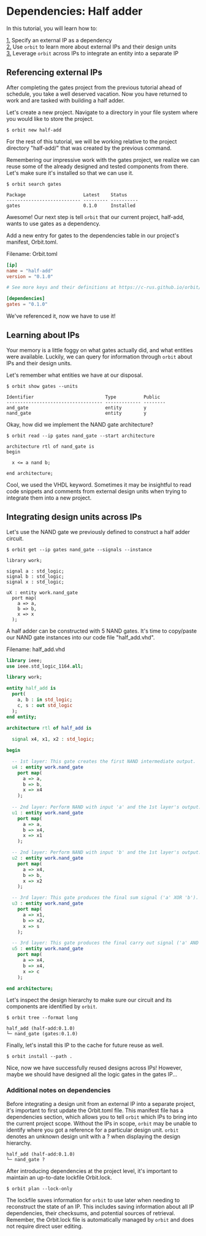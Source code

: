 # Dependencies: Half adder

In this tutorial, you will learn how to:

[1.](#referencing-external-ips) Specify an external IP as a dependency  
[2.](#learning-about-ips) Use `orbit` to learn more about external IPs and their design units  
[3.](#integrating-design-units-across-ips) Leverage `orbit` across IPs to integrate an entity into a separate IP  

## Referencing external IPs

After completing the gates project from the previous tutorial ahead of schedule, you take a well deserved vacation. Now you have returned to work and are tasked with building a half adder.

Let's create a new project. Navigate to a directory in your file system where you would like to store the project.
```
$ orbit new half-add
```
For the rest of this tutorial, we will be working relative to the project directory "half-add/" that was created by the previous command.

Remembering our impressive work with the gates project, we realize we can reuse some of the already designed and tested components from there. Let's make sure it's installed so that we can use it.
```
$ orbit search gates
```
```
Package                     Latest    Status   
--------------------------- --------- ---------- 
gates                       0.1.0     Installed

```
Awesome! Our next step is tell `orbit` that our current project, half-add, wants to use gates as a dependency.

Add a new entry for gates to the dependencies table in our project's manifest, Orbit.toml.

Filename: Orbit.toml
``` toml
[ip]
name = "half-add"
version = "0.1.0"

# See more keys and their definitions at https://c-rus.github.io/orbit/reference/manifest.html

[dependencies]
gates = "0.1.0"
```

We've referenced it, now we have to use it!

## Learning about IPs

Your memory is a little foggy on what gates actually did, and what entities were available. Luckily, we can query for information through `orbit` about IPs and their design units.

Let's remember what entities we have at our disposal.

```
$ orbit show gates --units
```
```
Identifier                          Type          Public   
----------------------------------- ------------- -------- 
and_gate                            entity        y 
nand_gate                           entity        y 
```

Okay, how did we implement the NAND gate architecture?
```
$ orbit read --ip gates nand_gate --start architecture
```
```
architecture rtl of nand_gate is
begin

  x <= a nand b;

end architecture;
```
Cool, we used the VHDL keyword. Sometimes it may be insightful to read code snippets and comments from external design units when trying to integrate them into a new project.

## Integrating design units across IPs

Let's use the NAND gate we previously defined to construct a half adder circuit.
```
$ orbit get --ip gates nand_gate --signals --instance
```
```
library work;

signal a : std_logic;
signal b : std_logic;
signal x : std_logic;

uX : entity work.nand_gate
  port map(
    a => a,
    b => b,
    x => x
  );
```

A half adder can be constructed with 5 NAND gates. It's time to copy/paste our NAND gate instances into our code file "half_add.vhd".

Filename: half_add.vhd
``` vhdl
library ieee;
use ieee.std_logic_1164.all;

library work;

entity half_add is
  port(
    a, b : in std_logic;
    c, s : out std_logic
  );
end entity;

architecture rtl of half_add is
  
  signal x4, x1, x2 : std_logic;

begin

  -- 1st layer: This gate creates the first NAND intermediate output.
  u4 : entity work.nand_gate
    port map(
      a => a,
      b => b,
      x => x4
    );
  
  -- 2nd layer: Perform NAND with input 'a' and the 1st layer's output.
  u1 : entity work.nand_gate
    port map(
      a => a,
      b => x4,
      x => x1
    );

  -- 2nd layer: Perform NAND with input 'b' and the 1st layer's output.
  u2 : entity work.nand_gate
    port map(
      a => x4,
      b => b,
      x => x2
    );

  -- 3rd layer: This gate produces the final sum signal ('a' XOR 'b').
  u3 : entity work.nand_gate
    port map(
      a => x1,
      b => x2,
      x => s
    );

  -- 3rd layer: This gate produces the final carry out signal ('a' AND 'b').
  u5 : entity work.nand_gate
    port map(
      a => x4,
      b => x4,
      x => c
    );

end architecture;
```

Let's inspect the design hierarchy to make sure our circuit and its components are identified by `orbit`.
```
$ orbit tree --format long
```
```
half_add (half-add:0.1.0)
└─ nand_gate (gates:0.1.0)
```

Finally, let's install this IP to the cache for future reuse as well.
```
$ orbit install --path .
```

Nice, now we have successfully reused designs across IPs! However, maybe we should have designed all the logic gates in the gates IP...

### Additional notes on dependencies

Before integrating a design unit from an external IP into a separate project, it's important to first update the Orbit.toml file. This manifest file has a dependencies section, which allows you to tell `orbit` which IPs to bring into the current project scope. Without the IPs in scope, `orbit` may be unable to identify where you got a reference for a particular design unit. `orbit` denotes an unknown design unit with a ? when displaying the design hierarchy.
```
half_add (half-add:0.1.0)
└─ nand_gate ?
```

After introducing dependencies at the project level, it's important to maintain an up-to-date lockfile Orbit.lock.
```
$ orbit plan --lock-only
```

The lockfile saves information for `orbit` to use later when needing to reconstruct the state of an IP. This includes saving information about all IP dependencies, their checksums, and potential sources of retrieval. Remember, the Orbit.lock file is automatically managed by `orbit` and does not require direct user editing.